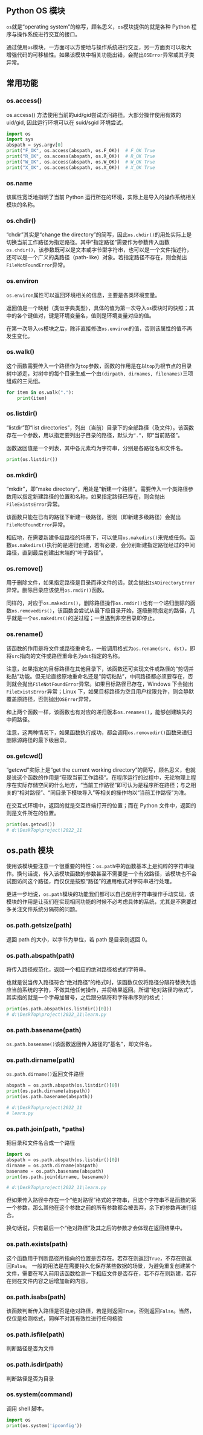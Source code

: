 ## Python OS 模块

`os`就是“operating system”的缩写，顾名思义，`os`模块提供的就是各种 Python 程序与操作系统进行交互的接口。

通过使用`os`模块，一方面可以方便地与操作系统进行交互，另一方面页可以极大增强代码的可移植性。如果该模块中相关功能出错，会抛出`OSError`异常或其子类异常。

## 常用功能

### os.access()

os.access() 方法使用当前的uid/gid尝试访问路径。大部分操作使用有效的 uid/gid, 因此运行环境可以在 suid/sgid 环境尝试。

```python
import os
import sys
abspath = sys.argv[0]
print("F_OK", os.access(abspath, os.F_OK))  # F_OK True
print("R_OK", os.access(abspath, os.R_OK))  # R_OK True
print("W_OK", os.access(abspath, os.W_OK))  # W_OK True
print("X_OK", os.access(abspath, os.X_OK))  # X_OK True

```

### os.name

该属性宽泛地指明了当前 Python 运行所在的环境，实际上是导入的操作系统相关模块的名称。

### os.chdir()

“chdir”其实是“change the directory”的简写，因此`os.chdir()`的用处实际上是切换当前工作路径为指定路径。其中“指定路径”需要作为参数传入函数`os.chdir()`，该参数既可以是文本或字节型字符串，也可以是一个文件描述符，还可以是一个广义的类路径（path-like）对象。若指定路径不存在，则会抛出`FileNotFoundError`异常。

### os.environ

`os.environ`属性可以返回环境相关的信息，主要是各类环境变量。

返回值是一个映射（类似字典类型），具体的值为第一次导入`os`模块时的快照；其中的各个键值对，键是环境变量名，值则是环境变量对应的值。

在第一次导入`os`模块之后，除非直接修改`os.environ`的值，否则该属性的值不再发生变化。

### os.walk()

这个函数需要传入一个路径作为`top`参数，函数的作用是在以`top`为根节点的目录树中游走，对树中的每个目录生成一个由`(dirpath, dirnames, filenames)`三项组成的三元组。

```python
for item in os.walk("."):
    print(item)
```

### os.listdir()

“listdir”即“list directories”，列出（当前）目录下的全部路径（及文件）。该函数存在一个参数，用以指定要列出子目录的路径，默认为`“.”`，即“当前路径”。

函数返回值是一个列表，其中各元素均为字符串，分别是各路径名和文件名。

```python
print(os.listdir())
```

### os.mkdir()

“mkdir”，即“make directory”，用处是“新建一个路径”。需要传入一个类路径参数用以指定新建路径的位置和名称，如果指定路径已存在，则会抛出`FileExistsError`异常。

该函数只能在已有的路径下新建一级路径，否则（即新建多级路径）会抛出`FileNotFoundError`异常。

相应地，在需要新建多级路径的场景下，可以使用`os.makedirs()`来完成任务。函数`os.makedirs()`执行的是递归创建，若有必要，会分别新建指定路径经过的中间路径，直到最后创建出末端的“叶子路径”。

### os.remove()

用于删除文件，如果指定路径是目录而非文件的话，就会抛出`IsADirectoryError`异常。删除目录应该使用`os.rmdir()`函数。

同样的，对应于`os.makedirs()`，删除路径操作`os.rmdir()`也有一个递归删除的函数`os.removedirs()`，该函数会尝试从最下级目录开始，逐级删除指定的路径，几乎就是一个`os.makedirs()`的逆过程；一旦遇到非空目录即停止。

### os.rename()

该函数的作用是将文件或路径重命名，一般调用格式为`os.rename(src, dst)`，即将`src`指向的文件或路径重命名为`dst`指定的名称。

注意，如果指定的目标路径在其他目录下，该函数还可实现文件或路径的“剪切并粘贴”功能。但无论直接原地重命名还是“剪切粘贴”，中间路径都必须要存在，否则就会抛出`FileNotFoundError`异常。如果目标路径已存在，Windows 下会抛出`FileExistsError`异常；Linux 下，如果目标路径为空且用户权限允许，则会静默覆盖原路径，否则抛出`OSError`异常，

和上两个函数一样，该函数也有对应的递归版本`os.renames()`，能够创建缺失的中间路径。

注意，这两种情况下，如果函数执行成功，都会调用`os.removedir()`函数来递归删除源路径的最下级目录。

### os.getcwd()

“getcwd”实际上是“get the current working directory”的简写，顾名思义，也就是说这个函数的作用是“获取当前工作路径”。在程序运行的过程中，无论物理上程序在实际存储空间的什么地方，“当前工作路径”即可认为是程序所在路径；与之相关的“相对路径”、“同目录下模块导入”等相关的操作均以“当前工作路径”为准。

在交互式环境中，返回的就是交互终端打开的位置；而在 Python 文件中，返回的则是文件所在的位置。

```python
print(os.getcwd())
# d:\DeskTop\project\2022_11
```

## os.path 模块

使用该模块要注意一个很重要的特性：`os.path`中的函数基本上是纯粹的字符串操作。换句话说，传入该模块函数的参数甚至不需要是一个有效路径，该模块也不会试图访问这个路径，而仅仅是按照“路径”的通用格式对字符串进行处理。

更进一步地说，`os.path`模块的功能我们都可以自己使用字符串操作手动实现，该模块的作用是让我们在实现相同功能的时候不必考虑具体的系统，尤其是不需要过多关注文件系统分隔符的问题。

### os.path.getsize(path)

返回 path 的大小，以字节为单位，若 path 是目录则返回 0。

### os.path.abspath(path)

将传入路径规范化，返回一个相应的绝对路径格式的字符串。

也就是说当传入路径符合“绝对路径”的格式时，该函数仅仅将路径分隔符替换为适应当前系统的字符，不做其他任何操作，并将结果返回。所谓“绝对路径的格式”，其实指的就是一个字母加冒号，之后跟分隔符和字符串序列的格式：

```python
print(os.path.abspath(os.listdir()[0]))
# d:\DeskTop\project\2022_11\learn.py
```

### os.path.basename(path)

`os.path.basename()`该函数返回传入路径的“基名”，即文件名。

### os.path.dirname(path)

`os.path.dirname()`返回文件路径

```python
abspath = os.path.abspath(os.listdir()[0])
print(os.path.dirname(abspath))
print(os.path.basename(abspath))

# d:\DeskTop\project\2022_11
# learn.py
```

### os.path.join(path, *paths)

把目录和文件名合成一个路径

```python
import os
abspath = os.path.abspath(os.listdir()[0])
dirname = os.path.dirname(abspath)
basename = os.path.basename(abspath)
print(os.path.join(dirname, basename))

# d:\DeskTop\project\2022_11\learn.py
```

但如果传入路径中存在一个“绝对路径”格式的字符串，且这个字符串不是函数的第一个参数，那么其他在这个参数之前的所有参数都会被丢弃，余下的参数再进行组合。

换句话说，只有最后一个“绝对路径”及其之后的参数才会体现在返回结果中。

### os.path.exists(path)

这个函数用于判断路径所指向的位置是否存在。若存在则返回`True`，不存在则返回`False`。
一般的用法是在需要持久化保存某些数据的场景，为避免重复创建某个文件，需要在写入前用该函数检测一下相应文件是否存在，若不存在则新建，若存在则在文件内容之后增加新的内容。

### os.path.isabs(path)

该函数判断传入路径是否是绝对路径，若是则返回`True`，否则返回`False`。当然，仅仅是检测格式，同样不对其有效性进行任何核验

### os.path.isfile(path)

判断路径是否为文件

### os.path.isdir(path)

 判断路径是否为目录

### os.system(command)

调用 shell 脚本。

```python
import os
print(os.system('ipconfig'))
```
